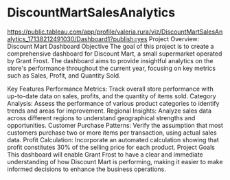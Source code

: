 # DiscountMartSalesAnalytics
https://public.tableau.com/app/profile/valeria.rura/viz/DiscountMartSalesAnalytics_17138212491030/Dashboard1?publish=yes
Project Overview: Discount Mart Dashboard
Objective
The goal of this project is to create a comprehensive dashboard for Discount Mart, a small supermarket operated by Grant Frost. The dashboard aims to provide insightful analytics on the store's performance throughout the current year, focusing on key metrics such as Sales, Profit, and Quantity Sold.

Key Features
Performance Metrics: Track overall store performance with up-to-date data on sales, profits, and the quantity of items sold.
Category Analysis: Assess the performance of various product categories to identify trends and areas for improvement.
Regional Insights: Analyze sales data across different regions to understand geographical strengths and opportunities.
Customer Purchase Patterns: Verify the assumption that most customers purchase two or more items per transaction, using actual sales data.
Profit Calculation: Incorporate an automated calculation showing that profit constitutes 30% of the selling price for each product.
Project Goals
This dashboard will enable Grant Frost to have a clear and immediate understanding of how Discount Mart is performing, making it easier to make informed decisions to enhance the business operations.
